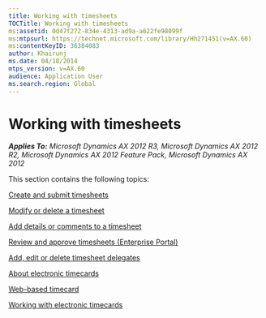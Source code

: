 ```yaml
---
title: Working with timesheets
TOCTitle: Working with timesheets
ms:assetid: 0d47f272-834e-4313-ad9a-a622fe98099f
ms:mtpsurl: https://technet.microsoft.com/library/Hh271451(v=AX.60)
ms:contentKeyID: 36384083
author: Khairunj
ms.date: 04/18/2014
mtps_version: v=AX.60
audience: Application User
ms.search.region: Global
---
```


# Working with timesheets 


_**Applies To:** Microsoft Dynamics AX 2012 R3, Microsoft Dynamics AX 2012 R2, Microsoft Dynamics AX 2012 Feature Pack, Microsoft Dynamics AX 2012_

This section contains the following topics:

[Create and submit timesheets](create-and-submit-timesheets.md)

[Modify or delete a timesheet](modify-or-delete-a-timesheet-in-enterprise-portal.md)

[Add details or comments to a timesheet](add-details-or-comments-to-a-timesheet.md)

[Review and approve timesheets (Enterprise Portal)](review-and-approve-timesheets-enterprise-portal.md)

[Add, edit or delete timesheet delegates](add-edit-or-delete-timesheet-delegates.md)

[About electronic timecards](about-electronic-timecards.md)

[Web-based timecard](web-based-timecard.md)

[Working with electronic timecards](working-with-electronic-timecards.md)

  


